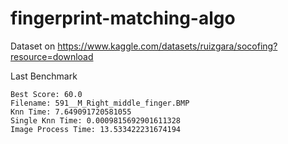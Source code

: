 # fingerprint-matching-algo


Dataset on https://www.kaggle.com/datasets/ruizgara/socofing?resource=download

Last Benchmark
```
Best Score: 60.0
Filename: 591__M_Right_middle_finger.BMP
Knn Time: 7.649091720581055
Single Knn Time: 0.0009815692901611328
Image Process Time: 13.533422231674194
```